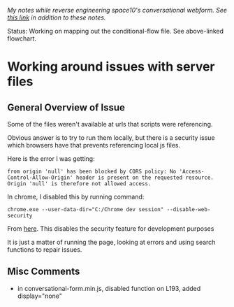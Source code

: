 *My notes while reverse engineering space10's conversational webform. See 
[this link][flowchart] in addition to these notes.*

Status: Working on mapping out the conditional-flow file. See above-linked 
flowchart.

# Working around issues with server files

## General Overview of Issue

Some of the files weren't available at urls that scripts were referencing.

Obvious answer is to try to run them locally, but there is a security issue
which browsers have that prevents referencing local js files. 

Here is the error I was getting:

```
from origin 'null' has been blocked by CORS policy: No 'Access-Control-Allow-Origin' header is present on the requested resource. Origin 'null' is therefore not allowed access.
```

In chrome, I disabled this by running command: 

```
chrome.exe --user-data-dir="C:/Chrome dev session" --disable-web-security
```

From [here][no access control]. This disables the security feature for 
development purposes

It is just a matter of running the page, looking at errors and using search
functions to repair issues.

## Misc Comments 

* in conversational-form.min.js, disabled function on L193, added display="none"

[flowchart]: https://www.lucidchart.com/documents/view/30d4c2e3-4d33-4b61-b608-fbc660333e71
[no access control]: https://stackoverflow.com/questions/20035101/no-access-control-allow-origin-header-is-present-on-the-requested-resource
